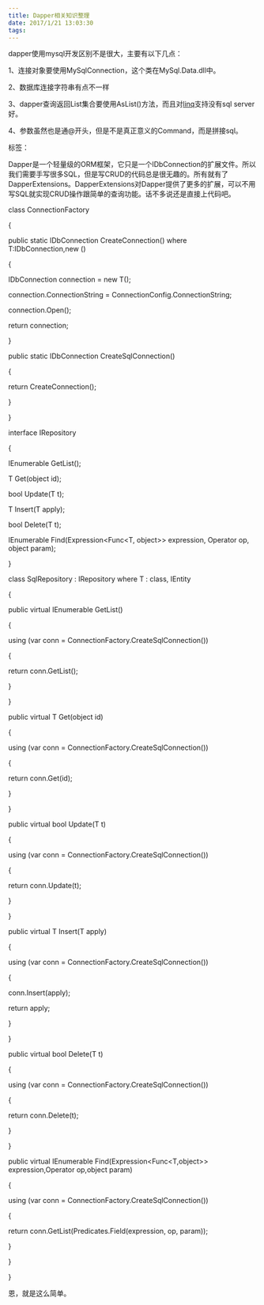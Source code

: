 ```yaml
---
title: Dapper相关知识整理
date: 2017/1/21 13:03:30
tags:
---
```



dapper使用mysql开发区别不是很大，主要有以下几点：

  


1、连接对象要使用MySqlConnection，这个类在MySql.Data.dll中。

2、数据库连接字符串有点不一样

3、dapper查询返回List集合要使用AsList()方法，而且对[linq](http://www.lanhusoft.com/Article/163.html "了解linq的实现原理及常用的函数")支持没有sql server好。

4、参数虽然也是通@开头，但是不是真正意义的Command，而是拼接sql。

  


  


标签：

Dapper是一个轻量级的ORM框架，它只是一个IDbConnection的扩展文件。所以我们需要手写很多SQL，但是写CRUD的代码总是很无趣的。所有就有了DapperExtensions。DapperExtensions对Dapper提供了更多的扩展，可以不用写SQL就实现CRUD操作跟简单的查询功能。话不多说还是直接上代码吧。

class ConnectionFactory

{

public static IDbConnection CreateConnection<T>() where T:IDbConnection,new ()

{

IDbConnection connection = new T();

connection.ConnectionString = ConnectionConfig.ConnectionString;

connection.Open();

return connection;

}

  


public static IDbConnection CreateSqlConnection()

{

return CreateConnection<SqlConnection>();

}

}

interface IRepository<T>

{

IEnumerable<T> GetList();

  


T Get(object id);

  


bool Update(T t);

  


T Insert(T apply);

  


bool Delete(T t);

  


IEnumerable<T> Find(Expression<Func<T, object>> expression, Operator op, object param);

}

class SqlRepository<T> : IRepository<T> where T : class, IEntity

{

public virtual IEnumerable<T> GetList()

{

using (var conn = ConnectionFactory.CreateSqlConnection())

{

return conn.GetList<T>();

}

  


}

  


public virtual T Get(object id)

{

using (var conn = ConnectionFactory.CreateSqlConnection())

{

return conn.Get<T>(id);

}

}

  


public virtual bool Update(T t)

{

using (var conn = ConnectionFactory.CreateSqlConnection())

{

return conn.Update(t);

}

}

  


public virtual T Insert(T apply)

{

using (var conn = ConnectionFactory.CreateSqlConnection())

{

conn.Insert(apply);

return apply;

}

}

  


public virtual bool Delete(T t)

{

using (var conn = ConnectionFactory.CreateSqlConnection())

{

return conn.Delete(t);

}

}

  


public virtual IEnumerable<T> Find(Expression<Func<T,object>> expression,Operator op,object param)

{

using (var conn = ConnectionFactory.CreateSqlConnection())

{

return conn.GetList<T>(Predicates.Field<T>(expression, op, param));

}

}

  


}

恩，就是这么简单。
